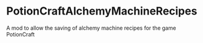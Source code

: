 # PotionCraftAlchemyMachineRecipes
A mod to allow the saving of alchemy machine recipes for the game PotionCraft

